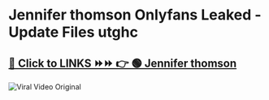 
 # Jennifer thomson Onlyfans Leaked - Update Files utghc

## <h2><a href="https://clipsfans.com/Jennifer_thomson&ref=git">🔗 Click to LINKS ⏩⏩ 👉 🟢 Jennifer thomson </a></h2>

<a href="https://clipsfans.com/Jennifer_thomson&ref=git" rel="nofollow" data-target="animated-image.originalLink"><img src="https://i.ibb.co.com/xMMVF88/686577567.gif" alt="Viral Video Original" style="max-width: 100%; display: inline-block;" data-target="animated-image.originalImage"></a>


